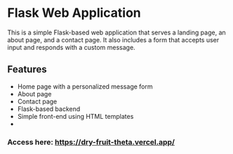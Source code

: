 # Flask Web Application

This is a simple Flask-based web application that serves a landing page, an about page, and a contact page. It also includes a form that accepts user input and responds with a custom message.

## Features

- Home page with a personalized message form
- About page
- Contact page
- Flask-based backend
- Simple front-end using HTML templates
- 
### Access here: https://dry-fruit-theta.vercel.app/
